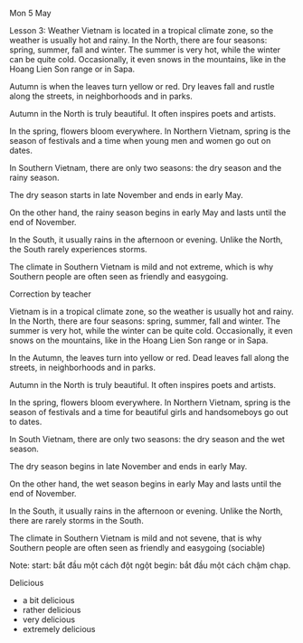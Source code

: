 Mon 5 May

Lesson 3: Weather
Vietnam is located in a tropical climate zone, so the weather is usually hot and rainy. In the North, there are four seasons: spring, summer, fall and winter. The summer is very hot, while the winter can be quite cold. Occasionally, it even snows in the mountains, like in the Hoang Lien Son range or in Sapa.

Autumn is when the leaves turn yellow or red. Dry leaves fall and rustle along the streets, in neighborhoods and in parks.

Autumn in the North is truly beautiful. It often inspires poets and artists.

In the spring, flowers bloom everywhere. In Northern Vietnam, spring is the season of festivals and a time when young men and women go out on dates.

In Southern Vietnam, there are only two seasons: the dry season and the rainy season.

The dry season starts in late November and ends in early May.

On the other hand, the rainy season begins in early May and lasts until the end of November.

In the South, it usually rains in the afternoon or evening. Unlike the North, the South rarely experiences storms.

The climate in Southern Vietnam is mild and not extreme, which is why Southern people are often seen as friendly and easygoing.


Correction by teacher

Vietnam is in a tropical climate zone, so the weather is usually hot and rainy. In the North, there are four seasons: spring, summer, fall and winter. The summer is very hot, while the winter can be quite cold. Occasionally, it even snows on the mountains, like in the Hoang Lien Son range or in Sapa.

In the Autumn, the leaves turn into yellow or red. Dead leaves fall along the streets, in neighborhoods and in parks.

Autumn in the North is truly beautiful. It often inspires poets and artists.

In the spring, flowers bloom everywhere. In Northern Vietnam, spring is the season of festivals and a time for beautiful girls and handsomeboys go out to dates.

In South Vietnam, there are only two seasons: the dry season and the wet season.

The dry season begins in late November and ends in early May.

On the other hand, the wet season begins in early May and lasts until the end of November.

In the South, it usually rains in the afternoon or evening. Unlike the North, there are rarely storms in the South.

The climate in Southern Vietnam is mild and not sevene, that is why Southern people are often seen as friendly and easygoing (sociable)

Note:
start: bắt đầu một cách đột ngột
begin: bắt đầu một cách chậm chạp.

Delicious 
- a bit delicious
- rather delicious
- very delicious
- extremely delicious
